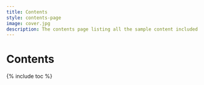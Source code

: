 ```yaml
---
title: Contents
style: contents-page
image: cover.jpg
description: The contents page listing all the sample content included with the Electric Book template.
---
```


# Contents

{% include toc %}
